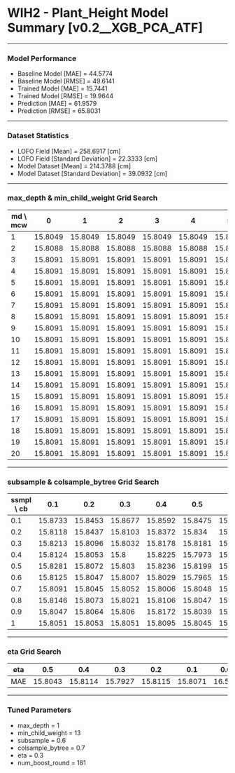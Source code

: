 # WIH2 - Plant_Height Model Summary [v0.2__XGB_PCA_ATF]

***

### Model Performance

- Baseline Model [MAE] = 44.5774
- Baseline Model [RMSE] = 49.6141
- Trained Model [MAE] = 15.7441
- Trained Model [RMSE] = 19.9644
- Prediction [MAE] = 61.9579
- Prediction [RMSE] = 65.8031
***

### Dataset Statistics

- LOFO Field [Mean] = 258.6917 [cm]
- LOFO Field [Standard Deviation] = 22.3333 [cm]
- Model Dataset [Mean] = 214.3788 [cm]
- Model Dataset [Standard Deviation] = 39.0932 [cm]
***

### max_depth & min_child_weight Grid Search

|   md \ mcw |       0 |       1 |       2 |       3 |       4 |       5 |       6 |       7 |       8 |       9 |      10 |      11 |      12 |      13 |      14 |      15 |      16 |      17 |      18 |      19 |      20 |
|------------|---------|---------|---------|---------|---------|---------|---------|---------|---------|---------|---------|---------|---------|---------|---------|---------|---------|---------|---------|---------|---------|
|          1 | 15.8049 | 15.8049 | 15.8049 | 15.8049 | 15.8049 | 15.8049 | 15.8049 | 15.8049 | 15.8049 | 15.8049 | 15.8049 | 15.8049 | 15.8049 | 15.8049 | 15.8049 | 15.8049 | 15.8049 | 15.8049 | 15.8049 | 15.8049 | 15.8049 |
|          2 | 15.8088 | 15.8088 | 15.8088 | 15.8088 | 15.8088 | 15.8088 | 15.8088 | 15.8088 | 15.8088 | 15.8088 | 15.8088 | 15.8088 | 15.8088 | 15.8088 | 15.8088 | 15.8088 | 15.8088 | 15.8088 | 15.8088 | 15.8088 | 15.8088 |
|          3 | 15.8091 | 15.8091 | 15.8091 | 15.8091 | 15.8091 | 15.8091 | 15.8091 | 15.8091 | 15.8091 | 15.8091 | 15.8091 | 15.8091 | 15.8091 | 15.8091 | 15.8091 | 15.8091 | 15.8091 | 15.8091 | 15.8091 | 15.8091 | 15.8091 |
|          4 | 15.8091 | 15.8091 | 15.8091 | 15.8091 | 15.8091 | 15.8091 | 15.8091 | 15.8091 | 15.8091 | 15.8091 | 15.8091 | 15.8091 | 15.8091 | 15.8091 | 15.8091 | 15.8091 | 15.8091 | 15.8091 | 15.8091 | 15.8091 | 15.8091 |
|          5 | 15.8091 | 15.8091 | 15.8091 | 15.8091 | 15.8091 | 15.8091 | 15.8091 | 15.8091 | 15.8091 | 15.8091 | 15.8091 | 15.8091 | 15.8091 | 15.8091 | 15.8091 | 15.8091 | 15.8091 | 15.8091 | 15.8091 | 15.8091 | 15.8091 |
|          6 | 15.8091 | 15.8091 | 15.8091 | 15.8091 | 15.8091 | 15.8091 | 15.8091 | 15.8091 | 15.8091 | 15.8091 | 15.8091 | 15.8091 | 15.8091 | 15.8091 | 15.8091 | 15.8091 | 15.8091 | 15.8091 | 15.8091 | 15.8091 | 15.8091 |
|          7 | 15.8091 | 15.8091 | 15.8091 | 15.8091 | 15.8091 | 15.8091 | 15.8091 | 15.8091 | 15.8091 | 15.8091 | 15.8091 | 15.8091 | 15.8091 | 15.8091 | 15.8091 | 15.8091 | 15.8091 | 15.8091 | 15.8091 | 15.8091 | 15.8091 |
|          8 | 15.8091 | 15.8091 | 15.8091 | 15.8091 | 15.8091 | 15.8091 | 15.8091 | 15.8091 | 15.8091 | 15.8091 | 15.8091 | 15.8091 | 15.8091 | 15.8091 | 15.8091 | 15.8091 | 15.8091 | 15.8091 | 15.8091 | 15.8091 | 15.8091 |
|          9 | 15.8091 | 15.8091 | 15.8091 | 15.8091 | 15.8091 | 15.8091 | 15.8091 | 15.8091 | 15.8091 | 15.8091 | 15.8091 | 15.8091 | 15.8091 | 15.8091 | 15.8091 | 15.8091 | 15.8091 | 15.8091 | 15.8091 | 15.8091 | 15.8091 |
|         10 | 15.8091 | 15.8091 | 15.8091 | 15.8091 | 15.8091 | 15.8091 | 15.8091 | 15.8091 | 15.8091 | 15.8091 | 15.8091 | 15.8091 | 15.8091 | 15.8091 | 15.8091 | 15.8091 | 15.8091 | 15.8091 | 15.8091 | 15.8091 | 15.8091 |
|         11 | 15.8091 | 15.8091 | 15.8091 | 15.8091 | 15.8091 | 15.8091 | 15.8091 | 15.8091 | 15.8091 | 15.8091 | 15.8091 | 15.8091 | 15.8091 | 15.8091 | 15.8091 | 15.8091 | 15.8091 | 15.8091 | 15.8091 | 15.8091 | 15.8091 |
|         12 | 15.8091 | 15.8091 | 15.8091 | 15.8091 | 15.8091 | 15.8091 | 15.8091 | 15.8091 | 15.8091 | 15.8091 | 15.8091 | 15.8091 | 15.8091 | 15.8091 | 15.8091 | 15.8091 | 15.8091 | 15.8091 | 15.8091 | 15.8091 | 15.8091 |
|         13 | 15.8091 | 15.8091 | 15.8091 | 15.8091 | 15.8091 | 15.8091 | 15.8091 | 15.8091 | 15.8091 | 15.8091 | 15.8091 | 15.8091 | 15.8091 | 15.8091 | 15.8091 | 15.8091 | 15.8091 | 15.8091 | 15.8091 | 15.8091 | 15.8091 |
|         14 | 15.8091 | 15.8091 | 15.8091 | 15.8091 | 15.8091 | 15.8091 | 15.8091 | 15.8091 | 15.8091 | 15.8091 | 15.8091 | 15.8091 | 15.8091 | 15.8091 | 15.8091 | 15.8091 | 15.8091 | 15.8091 | 15.8091 | 15.8091 | 15.8091 |
|         15 | 15.8091 | 15.8091 | 15.8091 | 15.8091 | 15.8091 | 15.8091 | 15.8091 | 15.8091 | 15.8091 | 15.8091 | 15.8091 | 15.8091 | 15.8091 | 15.8091 | 15.8091 | 15.8091 | 15.8091 | 15.8091 | 15.8091 | 15.8091 | 15.8091 |
|         16 | 15.8091 | 15.8091 | 15.8091 | 15.8091 | 15.8091 | 15.8091 | 15.8091 | 15.8091 | 15.8091 | 15.8091 | 15.8091 | 15.8091 | 15.8091 | 15.8091 | 15.8091 | 15.8091 | 15.8091 | 15.8091 | 15.8091 | 15.8091 | 15.8091 |
|         17 | 15.8091 | 15.8091 | 15.8091 | 15.8091 | 15.8091 | 15.8091 | 15.8091 | 15.8091 | 15.8091 | 15.8091 | 15.8091 | 15.8091 | 15.8091 | 15.8091 | 15.8091 | 15.8091 | 15.8091 | 15.8091 | 15.8091 | 15.8091 | 15.8091 |
|         18 | 15.8091 | 15.8091 | 15.8091 | 15.8091 | 15.8091 | 15.8091 | 15.8091 | 15.8091 | 15.8091 | 15.8091 | 15.8091 | 15.8091 | 15.8091 | 15.8091 | 15.8091 | 15.8091 | 15.8091 | 15.8091 | 15.8091 | 15.8091 | 15.8091 |
|         19 | 15.8091 | 15.8091 | 15.8091 | 15.8091 | 15.8091 | 15.8091 | 15.8091 | 15.8091 | 15.8091 | 15.8091 | 15.8091 | 15.8091 | 15.8091 | 15.8091 | 15.8091 | 15.8091 | 15.8091 | 15.8091 | 15.8091 | 15.8091 | 15.8091 |
|         20 | 15.8091 | 15.8091 | 15.8091 | 15.8091 | 15.8091 | 15.8091 | 15.8091 | 15.8091 | 15.8091 | 15.8091 | 15.8091 | 15.8091 | 15.8091 | 15.8091 | 15.8091 | 15.8091 | 15.8091 | 15.8091 | 15.8091 | 15.8091 | 15.8091 |

***

### subsample & colsample_bytree Grid Search

|   ssmpl \ cb |     0.1 |     0.2 |     0.3 |     0.4 |     0.5 |     0.6 |     0.7 |     0.8 |     0.9 |     1.0 |
|--------------|---------|---------|---------|---------|---------|---------|---------|---------|---------|---------|
|          0.1 | 15.8733 | 15.8453 | 15.8677 | 15.8592 | 15.8475 | 15.8373 | 15.8298 | 15.8272 | 15.8113 | 15.8312 |
|          0.2 | 15.8118 | 15.8437 | 15.8103 | 15.8372 | 15.834  | 15.8424 | 15.8296 | 15.8394 | 15.8416 | 15.8446 |
|          0.3 | 15.8213 | 15.8096 | 15.8032 | 15.8178 | 15.8181 | 15.806  | 15.8428 | 15.8274 | 15.8057 | 15.8348 |
|          0.4 | 15.8124 | 15.8053 | 15.8    | 15.8225 | 15.7973 | 15.8104 | 15.8151 | 15.8089 | 15.8077 | 15.8121 |
|          0.5 | 15.8281 | 15.8072 | 15.803  | 15.8236 | 15.8199 | 15.8081 | 15.808  | 15.8168 | 15.8124 | 15.8172 |
|          0.6 | 15.8125 | 15.8047 | 15.8007 | 15.8029 | 15.7965 | 15.7951 | 15.7927 | 15.8019 | 15.8151 | 15.7967 |
|          0.7 | 15.8091 | 15.8045 | 15.8052 | 15.8006 | 15.8048 | 15.8024 | 15.8017 | 15.802  | 15.7981 | 15.804  |
|          0.8 | 15.8146 | 15.8073 | 15.8021 | 15.8106 | 15.8047 | 15.8048 | 15.815  | 15.8158 | 15.8102 | 15.8075 |
|          0.9 | 15.8047 | 15.8064 | 15.806  | 15.8172 | 15.8039 | 15.8053 | 15.8046 | 15.8023 | 15.8028 | 15.8021 |
|          1   | 15.8051 | 15.8053 | 15.8051 | 15.8095 | 15.8045 | 15.8044 | 15.8055 | 15.8052 | 15.8061 | 15.8049 |

***

### eta Grid Search

| eta   |     0.5 |     0.4 |     0.3 |     0.2 |     0.1 |    0.01 |   0.001 |
|-------|---------|---------|---------|---------|---------|---------|---------|
| MAE   | 15.8043 | 15.8114 | 15.7927 | 15.8115 | 15.8071 | 16.5658 | 79.0513 |

***

### Tuned Parameters

- max_depth = 1
- min_child_weight = 13
- subsample = 0.6
- colsample_bytree = 0.7
- eta = 0.3
- num_boost_round = 181
